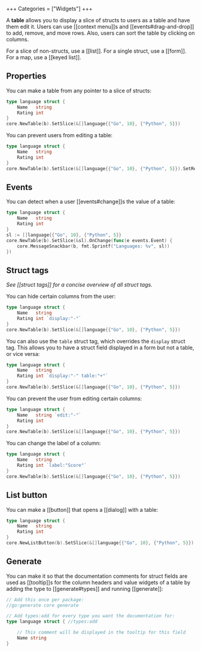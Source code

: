 +++
Categories = ["Widgets"]
+++

A **table** allows you to display a slice of structs to users as a table and have them edit it. Users can use [[context menu]]s and [[events#drag-and-drop]] to add, remove, and move rows. Also, users can sort the table by clicking on columns.

For a slice of non-structs, use a [[list]]. For a single struct, use a [[form]]. For a map, use a [[keyed list]].

## Properties

You can make a table from any pointer to a slice of structs:

```Go
type language struct {
    Name   string
    Rating int
}
core.NewTable(b).SetSlice(&[]language{{"Go", 10}, {"Python", 5}})
```

You can prevent users from editing a table:

```Go
type language struct {
    Name   string
    Rating int
}
core.NewTable(b).SetSlice(&[]language{{"Go", 10}, {"Python", 5}}).SetReadOnly(true)
```

## Events

You can detect when a user [[events#change]]s the value of a table:

```Go
type language struct {
    Name   string
    Rating int
}
sl := []language{{"Go", 10}, {"Python", 5}}
core.NewTable(b).SetSlice(&sl).OnChange(func(e events.Event) {
    core.MessageSnackbar(b, fmt.Sprintf("Languages: %v", sl))
})
```

## Struct tags

*See [[struct tags]] for a concise overview of all struct tags.*

You can hide certain columns from the user:

```Go
type language struct {
    Name   string
    Rating int `display:"-"`
}
core.NewTable(b).SetSlice(&[]language{{"Go", 10}, {"Python", 5}})
```

You can also use the `table` struct tag, which overrides the `display` struct tag. This allows you to have a struct field displayed in a form but not a table, or vice versa:

```Go
type language struct {
    Name   string
    Rating int `display:"-" table:"+"`
}
core.NewTable(b).SetSlice(&[]language{{"Go", 10}, {"Python", 5}})
```

You can prevent the user from editing certain columns:

```Go
type language struct {
    Name   string `edit:"-"`
    Rating int
}
core.NewTable(b).SetSlice(&[]language{{"Go", 10}, {"Python", 5}})
```

You can change the label of a column:

```Go
type language struct {
    Name   string
    Rating int `label:"Score"`
}
core.NewTable(b).SetSlice(&[]language{{"Go", 10}, {"Python", 5}})
```

## List button

You can make a [[button]] that opens a [[dialog]] with a table:

```Go
type language struct {
    Name   string
    Rating int
}
core.NewListButton(b).SetSlice(&[]language{{"Go", 10}, {"Python", 5}})
```

## Generate

You can make it so that the documentation comments for struct fields are used as [[tooltip]]s for the column headers and value widgets of a table by adding the type to [[generate#types]] and running [[generate]]:

```go
// Add this once per package:
//go:generate core generate

// Add types:add for every type you want the documentation for:
type language struct { //types:add

    // This comment will be displayed in the tooltip for this field
    Name string
}
```
